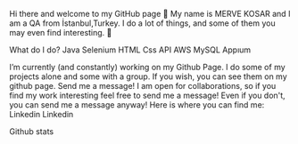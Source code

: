 Hi there and welcome to my GitHub page 👋
My name is MERVE KOSAR and I am a QA from İstanbul,Turkey. I do a lot of things, and some of them you may even find interesting. 🤞

What do I do?
Java Selenium HTML Css API AWS MySQL Appıum

I’m currently (and constantly) working on my Github Page.
I do some of my projects alone and some with a group. If you wish, you can see them on my github page.
Send me a message!
I am open for collaborations, so if you find my work interesting feel free to send me a message! Even if you don't, you can send me a message anyway! Here is where you can find me:
Linkedin Linkedin

Github stats
